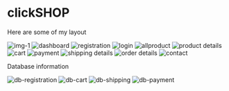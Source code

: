 # clickSHOP
Here are some of my layout

![img-1](https://user-images.githubusercontent.com/99385950/172766480-5f14b6d2-0362-4dbb-b061-cac5712f6906.png)
![dashboard](https://user-images.githubusercontent.com/99385950/172767628-29788447-ff8c-4f91-beef-ad937102bdb8.jpg)
![registration](https://user-images.githubusercontent.com/99385950/172767646-38268499-96e4-45f5-831f-b9028ce146fd.jpg)
![login](https://user-images.githubusercontent.com/99385950/172767666-2658b971-0dcf-4c48-a9b2-495ae2366499.jpg)
![allproduct](https://user-images.githubusercontent.com/99385950/172767688-36ec814f-145b-489b-8134-69117dccca50.jpg)
![product details](https://user-images.githubusercontent.com/99385950/172767711-c95b124e-c391-4900-91f7-d0d90f876cee.jpg)
![cart](https://user-images.githubusercontent.com/99385950/172767753-8bf67001-d99e-40a2-88a1-b0004547550b.jpg)
![payment](https://user-images.githubusercontent.com/99385950/172767802-0d1badd8-0196-4a97-bcb3-fca901b03b2b.jpg)
![shipping details](https://user-images.githubusercontent.com/99385950/172767819-fb4ada8b-729d-47a1-b599-95b7e99f5e97.jpg)
![order details](https://user-images.githubusercontent.com/99385950/172767827-03cac3df-9787-40c7-9798-c47247e4c675.jpg)
![contact](https://user-images.githubusercontent.com/99385950/172767835-960be160-c840-4c6f-8945-b0b894cefe39.jpg)

Database information

![db-registration](https://user-images.githubusercontent.com/99385950/172768325-cc7cbe4d-6bf3-4a2f-8d32-7ecc49fb3ac4.jpg)
![db-cart](https://user-images.githubusercontent.com/99385950/172767959-0c6cb7a3-3d78-4cd7-9f3a-cc822468ad6f.jpg)
![db-shipping](https://user-images.githubusercontent.com/99385950/172767976-bfc247e6-40a8-428c-8c92-303251f0f697.jpg)
![db-payment](https://user-images.githubusercontent.com/99385950/172767990-1cc330d9-4201-4454-a89c-c9ed5f2116fe.jpg)
